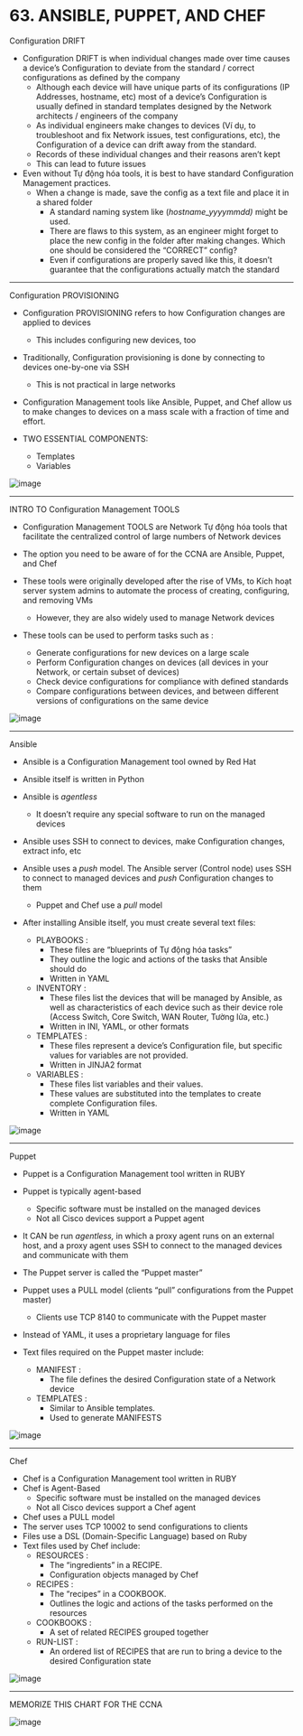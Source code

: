 # 63. ANSIBLE, PUPPET, AND CHEF

Configuration DRIFT

- Configuration DRIFT is when individual changes made over time causes a device’s Configuration to deviate from the standard / correct configurations as defined by the company
    - Although each device will have unique parts of its configurations (IP Addresses, hostname, etc) most of a device’s Configuration is usually defined in standard templates designed by the Network architects / engineers of the company
    - As individual engineers make changes to devices (Ví dụ, to troubleshoot and fix Network issues, test configurations, etc), the Configuration of a device can drift away from the standard.
    - Records of these individual changes and their reasons aren’t kept
    - This can lead to future issues
- Even without Tự động hóa tools, it is best to have standard Configuration Management practices.
    - When a change is made, save the config as a text file and place it in a shared folder
        - A standard naming system like (*hostname_yyyymmdd)* might be used.
        - There are flaws to this system, as an engineer might forget to place the new config in the folder after making changes. Which one should be considered the “CORRECT” config?
        - Even if configurations are properly saved like this, it doesn’t guarantee that the configurations actually match the standard
---

Configuration PROVISIONING

- Configuration PROVISIONING refers to how Configuration changes are applied to devices
    - This includes configuring new devices, too
- Traditionally, Configuration provisioning is done by connecting to devices one-by-one via SSH
    - This is not practical in large networks
- Configuration Management tools like Ansible, Puppet, and Chef allow us to make changes to devices on a mass scale with a fraction of time and effort.

- TWO ESSENTIAL COMPONENTS:
    - Templates
    - Variables

![image](https://github.com/psaumur/CCNA/assets/106411237/0c74b2a6-1ce7-4758-b6b8-340594d567c3)

---

INTRO TO Configuration Management TOOLS

- Configuration Management TOOLS are Network Tự động hóa tools that facilitate the centralized control of large numbers of Network devices
- The option you need to be aware of for the CCNA are Ansible, Puppet, and Chef
- These tools were originally developed after the rise of VMs, to Kích hoạt server system admins to automate the process of creating, configuring, and removing VMs
    - However, they are also widely used to manage Network devices
    
- These tools can be used to perform tasks such as :
    - Generate configurations for new devices on a large scale
    - Perform Configuration changes on devices (all devices in your Network, or certain subset of devices)
    - Check device configurations for compliance with defined standards
    - Compare configurations between devices, and between different versions of configurations on the same device

![image](https://github.com/psaumur/CCNA/assets/106411237/f9eb7783-5e42-4cfe-aec8-8b57cd316f4d)

---

Ansible 

- Ansible is a Configuration Management tool owned by Red Hat
- Ansible itself is written in Python
- Ansible is *agentless*
    - It doesn’t require any special software to run on the managed devices
- Ansible uses SSH to connect to devices, make Configuration changes, extract info, etc
- Ansible uses a *push* model. The Ansible server (Control node) uses SSH to connect to managed devices and *push* Configuration changes to them
    - Puppet and Chef use a *pull* model
    
- After installing Ansible itself, you must create several text files:
    - PLAYBOOKS :
        - These files are “blueprints of Tự động hóa tasks”
        - They outline the logic and actions of the tasks that Ansible should do
        - Written in YAML
    - INVENTORY :
        - These files list the devices that will be managed by Ansible, as well as characteristics of each device such as their device role (Access Switch, Core Switch, WAN Router, Tường lửa, etc.)
        - Written in INI, YAML, or other formats
    - TEMPLATES :
        - These files represent a device’s Configuration file, but specific values for variables are not provided.
        - Written in JINJA2 format
    - VARIABLES :
        - These files list variables and their values.
        - These values are substituted into the templates to create complete Configuration files.
        - Written in YAML

![image](https://github.com/psaumur/CCNA/assets/106411237/ba2a68b5-7661-4eff-bd5f-8c32bde354da)

---

Puppet 

- Puppet is a Configuration Management tool written in RUBY
- Puppet is typically agent-based
    - Specific software must be installed on the managed devices
    - Not all Cisco devices support a Puppet agent
    
- It CAN be run *agentless,* in which a proxy agent runs on an external host, and a proxy agent uses SSH to connect to the managed devices and communicate with them
- The Puppet server is called the “Puppet master”
- Puppet uses a PULL model (clients “pull” configurations from the Puppet master)
    - Clients use TCP 8140 to communicate with the Puppet master
- Instead of YAML, it uses a proprietary language for files
- Text files required on the Puppet master include:
    - MANIFEST :
        - The file defines the desired Configuration state of a Network device
    - TEMPLATES :
        - Similar to Ansible templates.
        - Used to generate MANIFESTS

![image](https://github.com/psaumur/CCNA/assets/106411237/ec26ad33-7534-4f15-93f0-4557337bfaec)

---

Chef

- Chef is a Configuration Management tool written in RUBY
- Chef is Agent-Based
    - Specific software must be installed on the managed devices
    - Not all Cisco devices support a Chef agent
- Chef uses a PULL model
- The server uses TCP 10002 to send configurations to clients
- Files use a DSL (Domain-Specific Language) based on Ruby
- Text files used by Chef include:
    - RESOURCES :
        - The “ingredients” in a RECIPE.
        - Configuration objects managed by Chef
    - RECIPES :
        - The “recipes” in a COOKBOOK.
        - Outlines the logic and actions of the tasks performed on the resources
    - COOKBOOKS :
        - A set of related RECIPES grouped together
    - RUN-LIST :
        - An ordered list of RECIPES that are run to bring a device to the desired Configuration state

![image](https://github.com/psaumur/CCNA/assets/106411237/eaf5be1b-3635-4806-bb7a-f397ffa1b411)

---

MEMORIZE THIS CHART FOR THE CCNA

![image](https://github.com/psaumur/CCNA/assets/106411237/a4d212e6-df46-45d1-a2ca-3e55220c4b5c)
